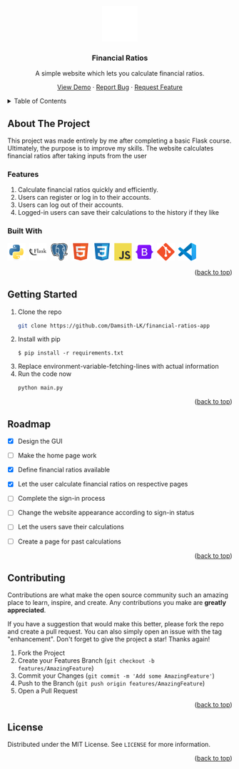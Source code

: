 <a name="readme-top"></a>

<!-- PROJECT SHIELDS -->
<!--[![Contributors][contributors-shield]][contributors-url]
[![Forks][forks-shield]][forks-url]
[![Stargazers][stars-shield]][stars-url]
[![Issues][issues-shield]][issues-url]
[![MIT License][license-shield]][license-url]
[![LinkedIn][linkedin-shield]][linkedin-url]-->



<!-- PROJECT LOGO -->
<br />
<div align="center">
  <a href="https://github.com/othneildrew/Best-README-Template">
    <img src="static/assets/favicon.svg" alt="Logo" width="80" height="80">
  </a>

  <h3 align="center">Financial Ratios</h3>

  <p align="center">
    A simple website which lets you calculate financial ratios.
   
  <a href="#">View Demo</a>
  ·
  <a href="https://github.com/Damsith-LK/financial-ratios-app/issues">Report Bug</a>
  ·
  <a href="https://github.com/Damsith-LK/financial-ratios-app/issues">Request Feature</a>
  </p>
</div>



<!-- TABLE OF CONTENTS -->
<details>
  <summary>Table of Contents</summary>
  <ol>
    <li>
      <a href="#about-the-project">About The Project</a>
      <ul>
        <li><a href="#features">Features</a></li>
        <li><a href="#built-with">Built With</a></li>
      </ul>
    </li>
    <li>
      <a href="#getting-started">Getting Started</a>
      <ul>
        <li><a href="#prerequisites">Prerequisites</a></li>
        <li><a href="#installation">Installation</a></li>
      </ul>
    </li>
    <li><a href="#roadmap">Roadmap</a></li>
    <li><a href="#contributing">Contributing</a></li>
    <li><a href="#license">License</a></li>
  </ol>
</details>


<!-- ABOUT THE PROJECT -->
## About The Project

This project was made entirely by me after completing a basic Flask course. Ultimately, the purpose is to improve my skills. The website calculates financial ratios after taking inputs from the user

### Features
1. Calculate financial ratios quickly and efficiently.
2. Users can register or log in to their accounts.
3. Users can log out of their accounts.
4. Logged-in users can save their calculations to the history if they like


### Built With

<div>
  <img src="https://github.com/devicons/devicon/blob/55609aa5bd817ff167afce0d965585c92040787a/icons/python/python-original.svg" title="Python" alt="Python" height=40>&nbsp;
  <img src="https://github.com/devicons/devicon/blob/55609aa5bd817ff167afce0d965585c92040787a/icons/flask/flask-original-wordmark.svg" title="Flask" alt="Flask" height=40>&nbsp;
  <img src="https://github.com/devicons/devicon/blob/55609aa5bd817ff167afce0d965585c92040787a/icons/postgresql/postgresql-original.svg" title="Postgresql" alt="Postgresql" height=40>&nbsp;
  <img src="https://github.com/devicons/devicon/blob/55609aa5bd817ff167afce0d965585c92040787a/icons/html5/html5-original.svg" title="HTML" alt="HTML" height=40>&nbsp;
  <img src="https://github.com/devicons/devicon/blob/55609aa5bd817ff167afce0d965585c92040787a/icons/css3/css3-original.svg" title="CSS" alt="CSS" height=40>&nbsp;
  <img src="https://github.com/devicons/devicon/blob/55609aa5bd817ff167afce0d965585c92040787a/icons/javascript/javascript-original.svg" title="Javascript" alt="Javascript" height=40>&nbsp;
  <img src="https://github.com/devicons/devicon/blob/55609aa5bd817ff167afce0d965585c92040787a/icons/bootstrap/bootstrap-original.svg" title="Bootstrap" alt="Bootstrap" height=40>&nbsp;
  <img src="https://github.com/devicons/devicon/blob/55609aa5bd817ff167afce0d965585c92040787a/icons/git/git-original.svg" title="git" alt="git" height=40>&nbsp;
  <img src="https://github.com/devicons/devicon/blob/55609aa5bd817ff167afce0d965585c92040787a/icons/vscode/vscode-original.svg" title="VSCode" alt="VSCode" height=40>&nbsp;
</div>

<p align="right">(<a href="#readme-top">back to top</a>)</p>



<!-- INSTALLATION -->
## Getting Started

1. Clone the repo
   ```sh
   git clone https://github.com/Damsith-LK/financial-ratios-app
   ```
2. Install with pip
   ```
   $ pip install -r requirements.txt
   ```
3. Replace environment-variable-fetching-lines with actual information
4. Run the code now
   ```sh
   python main.py
   ```

<p align="right">(<a href="#readme-top">back to top</a>)</p>

<!-- ROADMAP -->
## Roadmap

- [x] Design the GUI
- [ ] Make the home page work
- [x] Define financial ratios available
- [x] Let the user calculate financial ratios on respective pages
- [ ] Complete the sign-in process
- [ ] Change the website appearance according to sign-in status
- [ ] Let the users save their calculations
- [ ] Create a page for past calculations


<p align="right">(<a href="#readme-top">back to top</a>)</p>



<!-- CONTRIBUTING -->
## Contributing

Contributions are what make the open source community such an amazing place to learn, inspire, and create. Any contributions you make are **greatly appreciated**.

If you have a suggestion that would make this better, please fork the repo and create a pull request. You can also simply open an issue with the tag "enhancement".
Don't forget to give the project a star! Thanks again!

1. Fork the Project
2. Create your Features Branch (`git checkout -b features/AmazingFeature`)
3. Commit your Changes (`git commit -m 'Add some AmazingFeature'`)
4. Push to the Branch (`git push origin features/AmazingFeature`)
5. Open a Pull Request

<p align="right">(<a href="#readme-top">back to top</a>)</p>



<!-- LICENSE -->
## License

Distributed under the MIT License. See `LICENSE` for more information.

<p align="right">(<a href="#readme-top">back to top</a>)</p>
